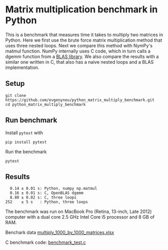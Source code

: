 # Matrix multiplication benchmark in Python

This is a benchmark that measures time it takes to multiply two matrices in Python. Here we first use the brute force matrix multiplication method that uses three nested loops. Next we compare this method with NymPy's matmul function. NumPy internally uses C code, which in turn calls a dgemm function from a [BLAS library](https://en.wikipedia.org/wiki/Basic_Linear_Algebra_Subprograms). We also compare the results with a similar one written in C, that also has a naive nested loops and a BLAS implementation.

## Setup

```
git clone https://github.com/evgenyneu/python_matrix_multiply_benchmark.git
cd python_matrix_multiply_benchmark
```

## Run benchmark

Install `pytest` with

```
pip install pytest
```

Run the benchmark

```
pytest
```

## Results

```
  0.14 ± 0.01 s: Python, numpy np.matmul
  0.16 ± 0.01 s: C, OpenBLAS dgemm
  8.80 ± 0.02 s: C, three loops
252    ± 5 s   : Python, three loops
```

The benchmark was run on MacBook Pro (Retina, 13-inch, Late 2012) computer with a dual core 2.5 GHz Intel Core i5 processor and 8 GB of RAM.

Benchark data [multiply_1000_by_1000_matrices.xlsx](https://github.com/evgenyneu/image_compressor_c/blob/master/benchmark/multiply_1000_by_1000_matrices.xlsx)

C benchmark code: [benchmark_test.c](https://github.com/evgenyneu/image_compressor_c/blob/master/src/benchmark_test.c)
